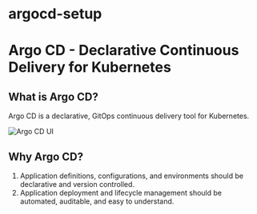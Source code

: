 # argocd-setup
# Argo CD - Declarative Continuous Delivery for Kubernetes

## What is Argo CD?

Argo CD is a declarative, GitOps continuous delivery tool for Kubernetes.

![Argo CD UI](docs/cicd2.png)


## Why Argo CD?

1. Application definitions, configurations, and environments should be declarative and version controlled.
1. Application deployment and lifecycle management should be automated, auditable, and easy to understand.

